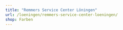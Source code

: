 ```yaml
---
title: "Remmers Service Center Löningen"
url: /loeningen/remmers-service-center-loeningen/
shop: Farben
---
```

